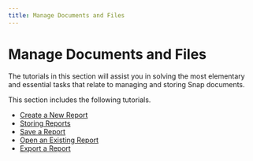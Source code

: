 ```yaml
---
title: Manage Documents and Files
---
```

# Manage Documents and Files
The tutorials in this section will assist you in solving the most elementary and essential tasks that relate to managing and storing Snap documents.

This section includes the following tutorials.
* [Create a New Report](../../../interface-elements-for-desktop/articles/snap-reporting-engine/manage-documents-and-files/create-a-new-report.md)
* [Storing Reports](../../../interface-elements-for-desktop/articles/snap-reporting-engine/manage-documents-and-files/storing-reports.md)
* [Save a Report](../../../interface-elements-for-desktop/articles/snap-reporting-engine/manage-documents-and-files/save-a-report.md)
* [Open an Existing Report](../../../interface-elements-for-desktop/articles/snap-reporting-engine/manage-documents-and-files/open-an-existing-report.md)
* [Export a Report](../../../interface-elements-for-desktop/articles/snap-reporting-engine/manage-documents-and-files/export-a-report.md)